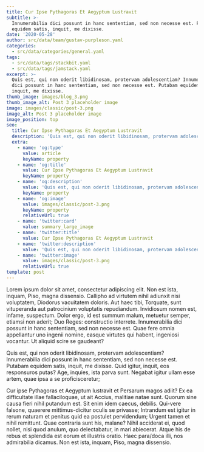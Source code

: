 ```yaml
---
title: Cur Ipse Pythagoras Et Aegyptum Lustravit
subtitle: >-
  Innumerabilia dici possunt in hanc sententiam, sed non necesse est. Putabam
  equidem satis, inquit, me dixisse.
date: '2020-05-28'
author: src/data/team/gustav-purpleson.yaml
categories:
  - src/data/categories/general.yaml
tags:
  - src/data/tags/stackbit.yaml
  - src/data/tags/jamstack.yaml
excerpt: >-
  Quis est, qui non oderit libidinosam, protervam adolescentiam? Innumerabilia
  dici possunt in hanc sententiam, sed non necesse est. Putabam equidem satis,
  inquit, me dixisse.
thumb_image: images/blog_3.png
thumb_image_alt: Post 3 placeholder image
image: images/classic/post-3.png
image_alt: Post 3 placeholder image
image_position: top
seo:
  title: Cur Ipse Pythagoras Et Aegyptum Lustravit
  description: 'Quis est, qui non oderit libidinosam, protervam adolescentiam'
  extra:
    - name: 'og:type'
      value: article
      keyName: property
    - name: 'og:title'
      value: Cur Ipse Pythagoras Et Aegyptum Lustravit
      keyName: property
    - name: 'og:description'
      value: 'Quis est, qui non oderit libidinosam, protervam adolescentiam'
      keyName: property
    - name: 'og:image'
      value: images/classic/post-3.png
      keyName: property
      relativeUrl: true
    - name: 'twitter:card'
      value: summary_large_image
    - name: 'twitter:title'
      value: Cur Ipse Pythagoras Et Aegyptum Lustravit
    - name: 'twitter:description'
      value: 'Quis est, qui non oderit libidinosam, protervam adolescentiam'
    - name: 'twitter:image'
      value: images/classic/post-3.png
      relativeUrl: true
template: post
---
```


Lorem ipsum dolor sit amet, consectetur adipiscing elit. Non est ista, inquam, Piso, magna dissensio. Callipho ad virtutem nihil adiunxit nisi voluptatem, Diodorus vacuitatem doloris. Aut haec tibi, Torquate, sunt vituperanda aut patrocinium voluptatis repudiandum. Invidiosum nomen est, infame, suspectum. Dolor ergo, id est summum malum, metuetur semper, etiamsi non aderit; Duo Reges: constructio interrete. Innumerabilia dici possunt in hanc sententiam, sed non necesse est. Quae fere omnia appellantur uno ingenii nomine, easque virtutes qui habent, ingeniosi vocantur. Ut aliquid scire se gaudeant?

Quis est, qui non oderit libidinosam, protervam adolescentiam? Innumerabilia dici possunt in hanc sententiam, sed non necesse est. Putabam equidem satis, inquit, me dixisse. Quid igitur, inquit, eos responsuros putas? Age, inquies, ista parva sunt. Negabat igitur ullam esse artem, quae ipsa a se proficisceretur;

Cur ipse Pythagoras et Aegyptum lustravit et Persarum magos adiit? Ex ea difficultate illae fallaciloquae, ut ait Accius, malitiae natae sunt. Quorum sine causa fieri nihil putandum est. Sit enim idem caecus, debilis. Qui-vere falsone, quaerere mittimus-dicitur oculis se privasse; Intrandum est igitur in rerum naturam et penitus quid ea postulet pervidendum; Urgent tamen et nihil remittunt. Quae contraria sunt his, malane? Nihil acciderat ei, quod nollet, nisi quod anulum, quo delectabatur, in mari abiecerat. Atque his de rebus et splendida est eorum et illustris oratio. Haec para/doca illi, nos admirabilia dicamus. Non est ista, inquam, Piso, magna dissensio.
